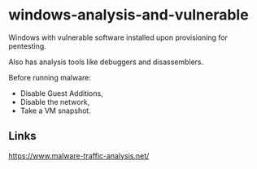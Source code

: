 # windows-analysis-and-vulnerable

Windows with vulnerable software installed upon provisioning for pentesting.

Also has analysis tools like debuggers and disassemblers.

Before running malware:

- Disable Guest Additions,
- Disable the network,
- Take a VM snapshot.

## Links

<https://www.malware-traffic-analysis.net/>
